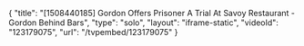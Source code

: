 {
    "title": "[1508440185] Gordon Offers Prisoner A Trial At Savoy Restaurant - Gordon Behind Bars",
    "type": "solo",
    "layout": "iframe-static",
    "videoId": "123179075",
    "url": "\/tvpembed\/123179075"
}